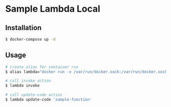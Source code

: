 # Sample Lambda Local

## Installation

```bash
$ docker-compose up -d
```

## Usage

```bash
# create alias for container run
$ alias lambda="docker run -v /var/run/docker.sock:/var/run/docker.sock -v $(pwd)/lambda:/lambda --net=host raphaelbh/lambda"
```

```bash
# call invoke action
$ lambda invoke
```

```bash
# call update-code action
$ lambda update-code 'sample-function'
```